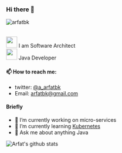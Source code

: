 ### Hi there 👋

<img src="https://komarev.com/ghpvc/?username=arfatbk" alt="arfatbk" /><br/>

<br /><img src="https://media.giphy.com/media/xsE65jaPsUKUo/giphy.gif" width="30"> I am Software Architect
<br /><img src="https://media.giphy.com/media/WUlplcMpOCEmTGBtBW/giphy.gif" width="30"> Java Developer 

#### 📫 How to reach me:

- twitter: [@a_arfatbk](https://twitter.com/a_arfatbk) 
- Email: [arfatbk@gmail.com](mailto:arfatbk@gmail.com)

#### Briefly 
- 🔭 I’m currently working on micro-services
- 🌱 I’m currently learning [Kubernetes](https://kubernetes.io/)
- 💬 Ask me about anything Java


![Arfat's github stats](https://github-readme-stats.vercel.app/api?username=arfatbk&show_icons=true&hide_border=true&theme=nightowl)
